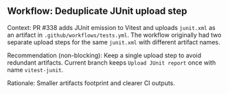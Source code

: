## Workflow: Deduplicate JUnit upload step

Context: PR #338 adds JUnit emission to Vitest and uploads `junit.xml` as an artifact in `.github/workflows/tests.yml`. The workflow originally had two separate upload steps for the same `junit.xml` with different artifact names.

Recommendation (non-blocking): Keep a single upload step to avoid redundant artifacts. Current branch keeps `Upload JUnit report` once with name `vitest-junit`.

Rationale: Smaller artifacts footprint and clearer CI outputs.

